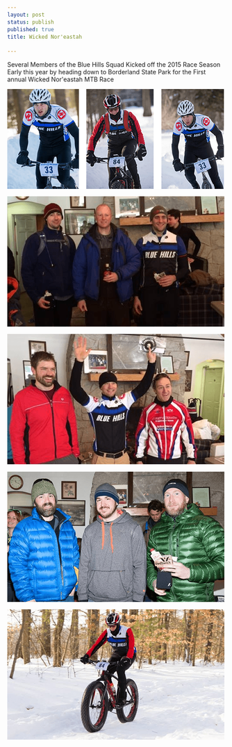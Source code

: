 ```yaml
---
layout: post
status: publish
published: true
title: Wicked Nor'eastah

---
```

<p>Several Members of the Blue Hills Squad Kicked off the 2015 Race Season Early this year by heading down to Borderland State Park for the First annual Wicked Nor'eastah MTB Race</p>

<p><a href="/images/blog/noreastah3.png"><img class="alignnone size-full wp-image-684" alt="noreastah" src="/images/blog/noreastah3.png" /></a></p>

<p><a href="/images/blog/tedpodium.png"><img class="alignnone size-full wp-image-684" alt="ted" src="/images/blog/tedpodium.png" /></a></p>


<p><a href="/images/blog/karlpodium.png"><img class="alignnone size-full wp-image-684" alt="karl" src="/images/blog/karlpodium.png" /></a></p>


<p><a href="/images/blog/chrispodium.png"><img class="alignnone size-full wp-image-684" alt="chris" src="/images/blog/chrispodium.png" /></a></p>

<p><a href="/images/blog/tedphatbike.png"><img class="alignnone size-full wp-image-684" alt="Phat Ted" src="/images/blog/tedphatbike.png" /></a></p>

